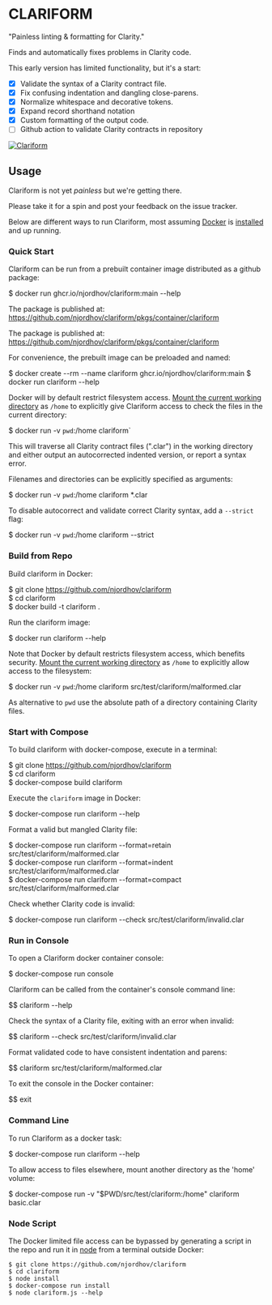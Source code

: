 # CLARIFORM

"Painless linting & formatting for Clarity."

Finds and automatically fixes problems in Clarity code.

This early version has limited functionality, but it's a start:

- [x] Validate the syntax of a Clarity contract file.
- [x] Fix confusing indentation and dangling close-parens.
- [x] Normalize whitespace and decorative tokens.
- [x] Expand record shorthand notation
- [x] Custom formatting of the output code.
- [ ] Github action to validate Clarity contracts in repository

[![Clariform](https://github.com/njordhov/clariform/actions/workflows/main.yml/badge.svg)](https://github.com/njordhov/clariform/actions/workflows/main.yml)

## Usage 

Clariform is not yet *painless* but we're getting there.

Please take it for a spin and post your feedback on the issue tracker.

Below are different ways to run Clariform, most assuming [Docker](https://www.docker.com/) is [installed](https://docs.docker.com/engine/install/) and up running.

### Quick Start

Clariform can be run from a prebuilt container image distributed as a github package:

$ docker run ghcr.io/njordhov/clariform:main --help

The package is published at: https://github.com/njordhov/clariform/pkgs/container/clariform

The package is published at: https://github.com/njordhov/clariform/pkgs/container/clariform

For convenience, the prebuilt image can be preloaded and named:

$ docker create --rm --name clariform ghcr.io/njordhov/clariform:main 
$ docker run clariform --help

Docker will by default restrict filesystem access.
[Mount the current working directory](https://docs.docker.com/engine/reference/commandline/run/#mount-volume--v---read-only) as `/home` to explicitly give Clariform access to check the files in the current directory:

$ docker run -v `pwd`:/home clariform`

This will traverse all Clarity contract files (".clar") in the working directory and either
output an autocorrected indented version, or report a syntax error. 

Filenames and directories can be explicitly specified as arguments:

$ docker run -v `pwd`:/home clariform *.clar

To disable autocorrect and validate correct Clarity syntax, add a `--strict` flag:

$ docker run -v `pwd`:/home clariform --strict

### Build from Repo

Build clariform in Docker:

$ git clone https://github.com/njordhov/clariform   
$ cd clariform   
$ docker build -t clariform .  

Run the clariform image:

$ docker run clariform --help

Note that Docker by default restricts filesystem access, which benefits security.
[Mount the current working directory](https://docs.docker.com/engine/reference/commandline/run/#mount-volume--v---read-only) as `/home` to explicitly allow access to the filesystem:

$ docker run -v `pwd`:/home clariform src/test/clariform/malformed.clar

As alternative to ``pwd`` use the absolute path of a directory containing Clarity files.
 
### Start with Compose

To build clariform with docker-compose, execute in a terminal:

$ git clone https://github.com/njordhov/clariform    
$ cd clariform   
$ docker-compose build clariform  

Execute the `clariform` image in Docker: 

$ docker-compose run clariform --help

Format a valid but mangled Clarity file:

$ docker-compose run clariform --format=retain src/test/clariform/malformed.clar  
$ docker-compose run clariform --format=indent src/test/clariform/malformed.clar  
$ docker-compose run clariform --format=compact src/test/clariform/malformed.clar  

Check whether Clarity code is invalid:

$ docker-compose run clariform --check src/test/clariform/invalid.clar

### Run in Console

To open a Clariform docker container console: 
 
$ docker-compose run console  

Clariform can be called from the container's console command line:

$$ clariform --help

Check the syntax of a Clarity file, exiting with an error when invalid:

$$ clariform --check src/test/clariform/invalid.clar

Format validated code to have consistent indentation and parens:

$$ clariform src/test/clariform/malformed.clar

To exit the console in the Docker container:

$$ exit

### Command Line 

To run Clariform as a docker task:

$ docker-compose run clariform --help

To allow access to files elsewhere, mount another directory as the 'home' volume:

$ docker-compose run -v "$PWD/src/test/clariform:/home" clariform basic.clar

### Node Script

The Docker limited file access can be bypassed by generating a script in
the repo and run it in [node](https://nodejs.org/en/) from a terminal outside Docker:

```
$ git clone https://github.com/njordhov/clariform    
$ cd clariform  
$ node install  
$ docker-compose run install  
$ node clariform.js --help
```  

